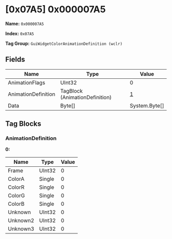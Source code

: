 # [0x07A5] 0x000007A5

**Name:** ```0x000007A5```

**Index:** ```0x07A5```

**Tag Group:** ```GuiWidgetColorAnimationDefinition (wclr)```

## Fields

Name	| Type	| Value
---	|---	|---	|
AnimationFlags	|UInt32	|0
AnimationDefinition	|TagBlock (AnimationDefinition)	|[1](#animationdefinition)
Data	|Byte[]	|System.Byte[]


## Tag Blocks

### AnimationDefinition

**0:**

Name	| Type	| Value
---	|---	|---	|
Frame	|UInt32	|0
ColorA	|Single	|0
ColorR	|Single	|0
ColorG	|Single	|0
ColorB	|Single	|0
Unknown	|UInt32	|0
Unknown2	|UInt32	|0
Unknown3	|UInt32	|0


